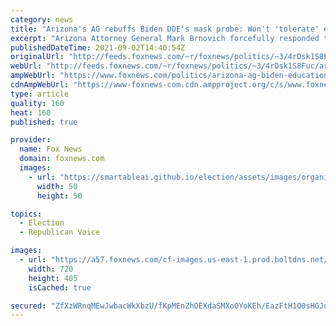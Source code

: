 ```yaml
---
category: news
title: "Arizona's AG rebuffs Biden DOE's mask probe: Won't 'tolerate' efforts to undermine state sovereignty"
excerpt: "Arizona Attorney General Mark Brnovich forcefully responded to the Department of Education (DOE) Tuesday, telling Secretary Miguel Cardona he won't \"tolerate\" any federal overreach through the administration's masking investigation."
publishedDateTime: 2021-09-02T14:40:54Z
originalUrl: "http://feeds.foxnews.com/~r/foxnews/politics/~3/4rDsk1S8Fuc/arizona-ag-biden-education-department-mask-probe"
webUrl: "http://feeds.foxnews.com/~r/foxnews/politics/~3/4rDsk1S8Fuc/arizona-ag-biden-education-department-mask-probe"
ampWebUrl: "https://www.foxnews.com/politics/arizona-ag-biden-education-department-mask-probe.amp"
cdnAmpWebUrl: "https://www-foxnews-com.cdn.ampproject.org/c/s/www.foxnews.com/politics/arizona-ag-biden-education-department-mask-probe.amp"
type: article
quality: 160
heat: 160
published: true

provider:
  name: Fox News
  domain: foxnews.com
  images:
    - url: "https://smartableai.github.io/election/assets/images/organizations/foxnews.com-50x50.jpg"
      width: 50
      height: 50

topics:
  - Election
  - Republican Voice

images:
  - url: "https://a57.foxnews.com/cf-images.us-east-1.prod.boltdns.net/v1/static/694940094001/815ebb23-2591-43ee-bb90-9859e5077048/22efde18-2edf-4c8b-95a1-a7c817978585/1280x720/match/720/405/image.jpg?ve=1&tl=1"
    width: 720
    height: 405
    isCached: true

secured: "ZfXzWRnqMEwJwbacWkXbzU/fKpMEnZhOEXdaSMXo0YoKEh/EazFtH1O0sHGJuthpI6MsPPYMm/MeWpF2YkzapwscdopoBJnD6h/kIUaCuAZERsISBdC4IKDGCveZ7pqbadvfGTJtcRX/lojqy09xnyJNStIMu5JSWPPq6jLG94jZ3UtpCP7uxJ6eO0zzPKN/ImcQSHtpl/940wtKngLJSGOKb7ThO4erZP5jU4D24QEYujZLnWB6+jUmqdTCMnJIYQCGf8VJy80Eqa+TpDvjqD3LAKoZqSJ0a8p39AO58bN4retKlxz/BwkFK8NdAmOztOvlrT/ySlabt78mbq8tYIPXsoqwaEsAKCunFDW6jqs=;XWOo9k3djFWgGYMav6yWJA=="
---
```


